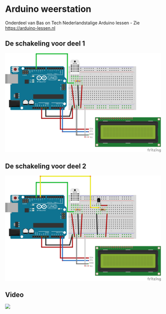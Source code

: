 # Arduino weerstation
Onderdeel van Bas on Tech Nederlandstalige Arduino lessen - Zie https://arduino-lessen.nl

## De schakeling voor deel 1
![alt text](./mini-weerstation-deel-1.png "schakel schema")

## De schakeling voor deel 2
![alt text](./mini-weerstation-deel-2.png "schakel schema")

## Video
[![](http://img.youtube.com/vi/WHSDtcwUx2Y/0.jpg)](https://www.youtube.com/watch?v=WHSDtcwUx2Y "Arduino weerstation")
